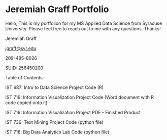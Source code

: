# Jeremiah Graff Portfolio

Hello,
This is my portfolion for my MS Applied Data Science from Syracuse University. Please feel free to reach out to me with any questions. Thanks!

Jeremiah Graff

jgraff@syr.edu

209-485-8026

SUID: 256450200


Table of Contents:

IST 687: Intro to Data Science Project Code (R)

IST 719: Information Visualization Project Code (Word document with R code copied onto it)

IST 719: Information Visualization Project PDF - Finished Product

IST 736: Text Mining Project Code (python file)

IST 718: Big Data Analytics Lab Code (python file)

